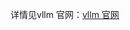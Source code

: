 详情见vllm 官网：[vllm 官网](https://docs.vllm.ai/en/latest/examples/online_serving/openai_chat_completion_tool_calls_with_reasoning.html)